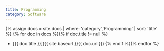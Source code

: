 ```yaml
---
title: Programming
category: Software
---
```


{% assign docs = site.docs | where: 'category','Programming' | sort: 'title' %}
{% for doc in docs %}{% if doc.title != null %}
* [{{ doc.title }}]({{ site.baseurl }}{{ doc.url }})
{% endif %}{% endfor %}


